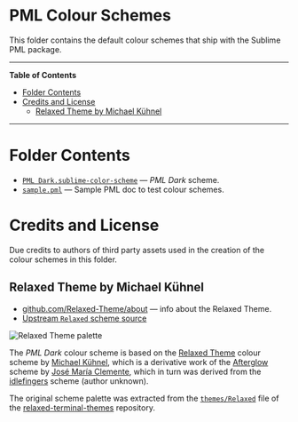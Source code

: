 # PML Colour Schemes

This folder contains the default colour schemes that ship with the Sublime PML package.


-----

**Table of Contents**

<!-- MarkdownTOC autolink="true" bracket="round" autoanchor="false" lowercase="only_ascii" uri_encoding="true" levels="1,2,3" -->

- [Folder Contents](#folder-contents)
- [Credits and License](#credits-and-license)
    - [Relaxed Theme by Michael Kühnel](#relaxed-theme-by-michael-k%C3%BChnel)

<!-- /MarkdownTOC -->

-----

# Folder Contents

- [`PML Dark.sublime-color-scheme`][PML Dark.sublime-color-scheme] — _PML Dark_ scheme.
- [`sample.pml`][sample.pml] — Sample PML doc to test colour schemes.


# Credits and License

Due credits to authors of third party assets used in the creation of the colour schemes in this folder.


## Relaxed Theme by Michael Kühnel

- [github.com/Relaxed-Theme/about][Relaxed Theme] — info about the Relaxed Theme.
- [Upstream `Relaxed` scheme source][themes/Relaxed]

![Relaxed Theme palette][relaxed screenshot]

The _PML Dark_ colour scheme is based on the [Relaxed Theme] colour scheme by [Michael Kühnel], which is a derivative work of the [Afterglow] scheme by [José María Clemente], which in turn was derived from the [idlefingers] scheme (author unknown).

The original scheme palette was extracted from the [`themes/Relaxed`][themes/Relaxed] file of the [relaxed-terminal-themes] repository.

<!-----------------------------------------------------------------------------
                               REFERENCE LINKS
------------------------------------------------------------------------------>

[PML Dark.sublime-color-scheme]: ./PML%20Dark.sublime-color-scheme
[sample.pml]: ./sample.pml "Sample PML document to test colour schemes"

<!--Relaxed Theme -->

[Relaxed Theme]: https://github.com/Relaxed-Theme/about "Visit the Relaxed Theme info repository"
[Afterglow]: https://github.com/YabataDesign/afterglow-itermcolors "Visit the Afterglow iTerm Color Scheme repository"
[idlefingers]: https://idlefingers.co.uk "Visit the idlefingers TextMate theme website"

[relaxed-terminal-themes]: https://github.com/Relaxed-Theme/relaxed-terminal-themes "Visit the relaxed-terminal-themes repository"
[themes/Relaxed]: https://github.com/Relaxed-Theme/relaxed-terminal-themes/blob/9270b43c86863ab60f33ed5af3692562a8404ab4/themes/Relaxed "Upstream scheme source file (commit '9270b43' 2018/05/11)"

[relaxed screenshot]: https://camo.githubusercontent.com/b7045913ec03bcd3662ee931fdacda8749b0a89ebf9cc78690adea9d7dce9f13/68747470733a2f2f74686570726163746963616c6465762e73332e616d617a6f6e6177732e636f6d2f692f3539736c7637316a646e6e36397a6564733274652e706e67 "Relaxed Theme colour palette screenshot"

<!-- people -->

[José María Clemente]: https://github.com/YabataDesign "View José María Clemente's GitHub profile"
[Michael Kühnel]: https://github.com/mischah "View Michael Kühnel's GitHub profile"

<!-- EOF -->
